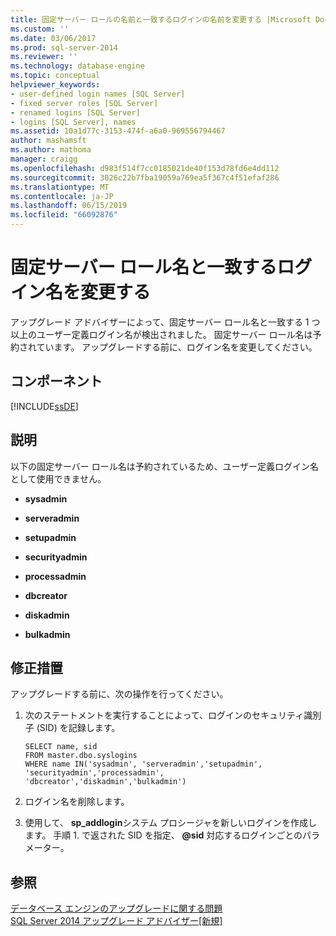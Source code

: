 ```yaml
---
title: 固定サーバー ロールの名前と一致するログインの名前を変更する |Microsoft Docs
ms.custom: ''
ms.date: 03/06/2017
ms.prod: sql-server-2014
ms.reviewer: ''
ms.technology: database-engine
ms.topic: conceptual
helpviewer_keywords:
- user-defined login names [SQL Server]
- fixed server roles [SQL Server]
- renamed logins [SQL Server]
- logins [SQL Server], names
ms.assetid: 10a1d77c-3153-474f-a6a0-969556794467
author: mashamsft
ms.author: mathoma
manager: craigg
ms.openlocfilehash: d983f514f7cc0185021de40f153d78fd6e4dd112
ms.sourcegitcommit: 3026c22b7fba19059a769ea5f367c4f51efaf286
ms.translationtype: MT
ms.contentlocale: ja-JP
ms.lasthandoff: 06/15/2019
ms.locfileid: "66092876"
---
```

# <a name="rename-logins-matching-fixed-server-role-names"></a>固定サーバー ロール名と一致するログイン名を変更する
  アップグレード アドバイザーによって、固定サーバー ロール名と一致する 1 つ以上のユーザー定義ログイン名が検出されました。 固定サーバー ロール名は予約されています。 アップグレードする前に、ログイン名を変更してください。  
  
## <a name="component"></a>コンポーネント  
 [!INCLUDE[ssDE](../../includes/ssde-md.md)]  
  
## <a name="description"></a>説明  
 以下の固定サーバー ロール名は予約されているため、ユーザー定義ログイン名として使用できません。  
  
-   **sysadmin**  
  
-   **serveradmin**  
  
-   **setupadmin**  
  
-   **securityadmin**  
  
-   **processadmin**  
  
-   **dbcreator**  
  
-   **diskadmin**  
  
-   **bulkadmin**  
  
## <a name="corrective-action"></a>修正措置  
 アップグレードする前に、次の操作を行ってください。  
  
1.  次のステートメントを実行することによって、ログインのセキュリティ識別子 (SID) を記録します。  
  
    ```  
    SELECT name, sid   
    FROM master.dbo.syslogins   
    WHERE name IN('sysadmin', 'serveradmin','setupadmin', 'securityadmin','processadmin', 'dbcreator','diskadmin','bulkadmin')  
    ```  
  
2.  ログイン名を削除します。  
  
3.  使用して、 **sp_addlogin**システム プロシージャを新しいログインを作成します。 手順 1. で返された SID を指定、 **@sid** 対応するログインごとのパラメーター。  
  
## <a name="see-also"></a>参照  
 [データベース エンジンのアップグレードに関する問題](../../../2014/sql-server/install/database-engine-upgrade-issues.md)   
 [SQL Server 2014 アップグレード アドバイザー&#91;新規&#93;](sql-server-2014-upgrade-advisor.md)  
  
  

